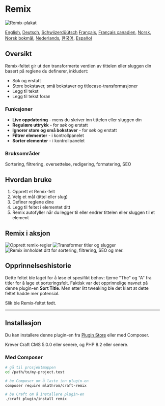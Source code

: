 # Remix

![Remix-plakat](https://mlathrom-storage-00.sfo3.cdn.digitaloceanspaces.com/github/mlathrom/craft-remix/remix-00-poster.jpg?v1)

[English](docs/en/README.md), [Deutsch](docs/de/README.md), [Schwiizerdüütsch](docs/de-CH/README.md)
[Français](docs/fr/README.md), [Français canadien](docs/fr-CA/README.md), [Norsk](docs/no/README.md), [Norsk bokmål](docs/nb/README.md), [Nederlands](docs/nl/README.md), [한국어](docs/ko/README.md), [Español](docs/es/README.md)

## Oversikt

Remix-feltet gir ut den transformerte verdien av tittelen eller sluggen din basert på reglene du definerer, inkludert:

 - Søk og erstatt
 - Store bokstaver, små bokstaver og titlecase-transformasjoner
 - Legg til tekst
 - Legg til tekst foran

### Funksjoner
 - **Live oppdatering** - mens du skriver inn tittelen eller sluggen din
 - **Regulære uttrykk** - for søk og erstatt
 - **Ignorer store og små bokstaver** - for søk og erstatt
 - **Filtrer elementer** - i kontrollpanelet
 - **Sorter elementer** - i kontrollpanelet

### Bruksområder
Sortering, filtrering, oversettelse, redigering, formatering, SEO

## Hvordan bruke
1. Opprett et Remix-felt
2. Velg et mål (tittel eller slug)
3. Definer reglene dine
4. Legg til feltet i elementet ditt
5. Remix autofyller når du legger til eller endrer tittelen eller sluggen til et element

## Remix i aksjon
![Opprett remix-regler](https://mlathrom-storage-00.sfo3.cdn.digitaloceanspaces.com/github/mlathrom/craft-remix/remix-01-create-rules.jpg?v1)
![Transformer titler og slugger](https://mlathrom-storage-00.sfo3.cdn.digitaloceanspaces.com/github/mlathrom/craft-remix/remix-02-transform.jpg?v1)
![Remix innholdet ditt for sortering, filtrering, SEO og mer.](https://mlathrom-storage-00.sfo3.cdn.digitaloceanspaces.com/github/mlathrom/craft-remix/remix-03-remix-content.jpg?v2)

## Opprinnelseshistorie
Dette feltet ble laget for å løse et spesifikt behov: fjerne "The" og "A" fra titler for å lage et sorteringsfelt. Faktisk var det opprinnelige navnet på denne plugin-en **Sort Title**. Men etter litt tweaking ble det klart at dette feltet hadde mer potensial.

Slik ble Remix-feltet født.

---

## Installasjon

Du kan installere denne plugin-en fra [Plugin Store](https://plugins.craftcms.com/remix) eller med Composer.

Krever Craft CMS 5.0.0 eller senere, og PHP 8.2 eller senere.

### Med Composer

```bash
# gå til prosjektmappen
cd /path/to/my-project.test

# be Composer om å laste inn plugin-en
composer require mlathrom/craft-remix

# be Craft om å installere plugin-en
./craft plugin/install remix
```
